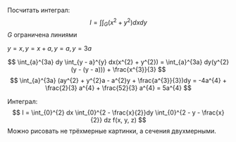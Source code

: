 Посчитать интеграл:
$$
I = \int \int_{G} (x^{2}  + y^{2})dxdy
$$
$G$ ограничена линиями

$y = x, y = x + a, y = a, y = 3a$

$$
\int_{a}^{3a} dy \int_{y - a}^{y} dx(x^{2} + y^{2}) = \int_{a}^{3a} dy(y^{2}(y - (y - a))) + \frac{x^{3}}{3}
$$
$$
\int_{a}^{3a} (ay^{2} + y^{2}a - a^{2}y + \frac{a^{3}}{3})dy = -4a^{4} + \frac{2}{3} a^{4} + \frac{52}{3} a^{4} = 5a^{4}
$$

 Интеграл:
 $$
 I = \int_{0}^{2} dx \int_{0}^{2 - \frac{x}{2}}dy \int_{0}^{2 - y - \frac{x}{2}} dz f(x, y, z)
$$
Можно рисовать не трёхмерные картинки, а сечения двухмерными.